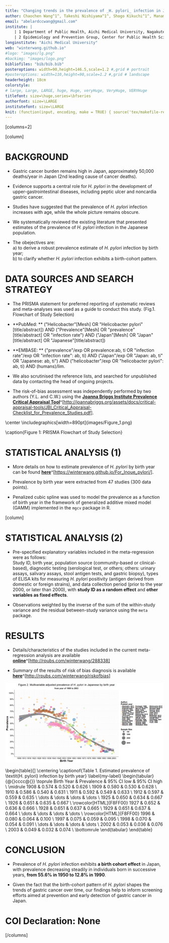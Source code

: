 ```yaml
---
title: "Changing trends in the prevalence of _H. pylori_ infection in Japan (1908-2003): a systematic review and meta-regression analysis of 170,000 individuals"
author: Chaochen Wang^1^, Takeshi Nishiyama^1^, Shogo Kikuchi^1^, Manami Inoue^2^,  Norie Sawada^2^, Shoichiro Tsugane^2^, Yingsong Lin^1^
email: "abelardccwang@gmail.com"
institute: | 
    | 1 Department of Public Health, Aichi Medical University, Nagakute, Aichi, Japan; 
    | 2 Epidemiology and Prevention Group, Center for Public Health Sciences, National Cancer Center, Tokyo, Japan
longinstitute: "Aichi Medical University"
web: "winterwang.github.io"
#logo: "images/lg.png"
#backimg: "images/logo.png"
bibliofiles: "bib/bib.bib"
posteroptions: width=90,height=146.5,scale=1.2 #,grid # portrait
#posteroptions: width=110,height=90,scale=1.2 #,grid # landscape
headerheight: 18cm
colorstyle:
# large, Large, LARGE, huge, Huge, veryHuge, VeryHuge, VERYHuge
titlefont: size=\huge,series=\bfseries
authorfont: size=\LARGE
institutefont: size=\LARGE
knit: (function(input, encoding, make = TRUE) { source('tex/makefile-renderer.R', local = TRUE) })
---
```





[columns=2]

[column]

# BACKGROUND

-  Gastric cancer burden remains high in Japan, approximately 50,000 deaths/year in Japan (2nd leading cause of cancer deaths).

-  Evidence supports a central role for _H. pylori_ in the development of upper-gastrointestinal diseases, including peptic ulcer and noncardia gastric cancer.

-  Studies have suggested that the prevalence of _H. pylori_ infection increases with age, while the whole picture remains obscure.

-  We systematically reviewed the existing literature that presented estimates of the prevalence of _H. pylori_ infection in the Japanese population.

-  The obejectives are:  
   a) to derive a robust prevalence estimate of _H. pylori_ infection by birth year;   
   b) to clarify whether _H. pylori_ infection exhibits a birth-cohort pattern. 

<!--

- Standard abreviations \\eg and \\ie for \eg and \ie
- Units like \pps{900}
- **Highlights** and *highlights*

-->

# DATA SOURCES AND SEARCH STRATEGY

- The PRISMA statement for preferred reporting of systematic reviews and meta-analyses was used as a guide to conduct this study. (Fig.1. Flowchart of Study Selection) 

- **PubMed: ** ("Helicobacter"[Mesh] OR "Helicobacter pylori"[title/abstract]) AND ("Prevalence"[Mesh] OR "prevalence"[title/abstract] OR "infection rate") AND ("Japan"[Mesh] OR "Japan"[title/abstract] OR "Japanese"[title/abstract])

- **EMBASE: **  ("prevalence"/exp OR prevalence:ab, ti  OR "infection rate"/exp OR "infection rate": ab, ti) AND ("Japan"/exp OR "Japan: ab, ti" OR "Japanese: ab, ti") AND ("helicobacter"/exp OR "helicobacter pylori": ab, ti) AND (humans)/lim.

- We also scrutinised the reference lists, and searched for unpublished data by contacting the head of ongoing projects. 

- The risk-of-bias assessment was independently performed by two authors (Y.L. and C.W.) using the [**Joanna Briggs Institute Prevalence Critical Appraisal Tool**](http://joannabriggs.org/assets/docs/critical-appraisal-tools/JBI_Critical_Appraisal-Checklist_for_Prevalence_Studies.pdf)^[http://joannabriggs.org/assets/docs/critical-appraisal-tools/JBI_Critical_Appraisal-Checklist_for_Prevalence_Studies.pdf].

\center
\includegraphics[width=890pt]{images/Figure_1.png}

\caption{Figure 1: PRISMA Flowchart of Study Selection}

# STATISTICAL ANALYSIS (1)

- More details on how to estimate prevalence of _H. pylori_ by birth year can be found [**here**](https://winterwang.github.io/For_Inoue_pylori/)^[https://winterwang.github.io/For_Inoue_pylori/].

- Prevalence by birth year were extracted from 47 studies (300 data points).

- Penalized cubic spline was used to model the prevalence as a function of birth year in the framework of generalized additive mixed model (GAMM) implemented in the `mgcv` package in R. 



[column]

# STATISTICAL ANALYSIS (2) 

- Pre-specified explanatory variables included in the meta-regression were as follows:   
  Study ID, birth year, population source (community-based or clinical-based), diagnostic testing (serological test, or others; others: urinary assays, salivary assays, stool antigen tests, and gastric biopsy), types of ELISA kits for measuring _H. pylori_ positivity (antigen derived from domestic or foreign strains), and data collection period (prior to the year 2000, or later than 2000), with **study ID as a random effect** and **other variables as fixed effects**.

- Observations weighted by the inverse of the sum of the within-study variance and the residual between-study variance using the `meta` package.



# RESULTS

- Details/characteristics of the studies included in the current meta-regression analysis are available [**online**](http://rpubs.com/winterwang/288338)^[http://rpubs.com/winterwang/288338]

- Summary of the results of risk of bias diagnosis is available [**here**](http://rpubs.com/winterwang/riskofbias)^[http://rpubs.com/winterwang/riskofbias]

![](images/main.png)


\begin{table}[]
\centering
\captionof{Table 1. Estimated prevalence of \textit{H. pylori} infection by birth year}
\label{my-label}
\begin{tabular}{@{}cccc@{}}
\toprule
Birth Year & Prevalence & 95\% CI low & 95\% CI high \\ \midrule
1908 & 0.574 & 0.520 & 0.626 \\
1909 & 0.580 & 0.530 & 0.628 \\
1910 & 0.586 & 0.540 & 0.631 \\
1911 & 0.592 & 0.549 & 0.633 \\
1912 & 0.597 & 0.559 & 0.635 \\
\dots & \dots & \dots & \dots \\
1925 & 0.650 & 0.634 & 0.667 \\
1926 & 0.651 & 0.635 & 0.667 \\
\rowcolor[HTML]{F8FF00} 
1927 & 0.652 & 0.636 & 0.666 \\
1928 & 0.651 & 0.637 & 0.665 \\
1929 & 0.651 & 0.637 & 0.664 \\
\dots & \dots & \dots & \dots \\
\rowcolor[HTML]{F8FF00} 
1996 & 0.080 & 0.064 & 0.100 \\
1997 & 0.075 & 0.059 & 0.095 \\
1998 & 0.070 & 0.054 & 0.091 \\
\dots & \dots & \dots & \dots \\
2002 & 0.053 & 0.036 & 0.076 \\
2003 & 0.049 & 0.032 & 0.074 \\ \bottomrule
\end{tabular}
\end{table}


# CONCLUSION

- Prevalence of _H. pylori_ infection exhibits **a birth cohort effect** in Japan, with prevalence decreasing steadily in individuals born in successive years, **from 55.6% in 1950 to 12.8% in 1990**.  

- Given the fact that the birth-cohort pattern of _H. pylori_ shapes the trends of gastric cancer over time, our findings help to inform screening efforts aimed at prevention and early detection of gastric cancer in Japan.


<!--\vskip0.5cm

[/columns]


[columns=2]

[column]

-->

# COI Declaration: None



<!--\vskip4.4cm-->

[/columns]
